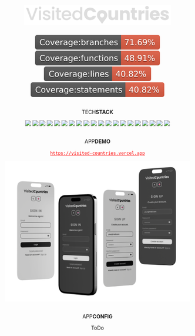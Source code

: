 <div align='center'>

# <img src='./src/assets/images/logo_dark.svg' width='400px' />

<img src='./coverage/badges/badge-branches.svg' />
<img src='./coverage/badges/badge-functions.svg' />
<img src='./coverage/badges/badge-lines.svg' />
<img src='./coverage/badges/badge-statements.svg' />

##
TECH<strong>STACK</strong>

![](https://img.shields.io/badge/Vite-646CFF.svg?style=for-the-badge&logo=Vite&logoColor=white)
![](https://img.shields.io/badge/React-61DAFB.svg?style=for-the-badge&logo=React&logoColor=black)
![](https://img.shields.io/badge/TypeScript-3178C6.svg?style=for-the-badge&logo=TypeScript&logoColor=white)
![](https://img.shields.io/badge/PWA-5A0FC8.svg?style=for-the-badge&logo=PWA&logoColor=white)
![](https://img.shields.io/badge/Testing%20Library-E33332.svg?style=for-the-badge&logo=Testing-Library&logoColor=white)
![](https://img.shields.io/badge/Vitest-6E9F18.svg?style=for-the-badge&logo=Vitest&logoColor=white)
![](https://img.shields.io/badge/Vercel-000000.svg?style=for-the-badge&logo=Vercel&logoColor=white)
![](https://img.shields.io/badge/Firebase-FFCA28.svg?style=for-the-badge&logo=Firebase&logoColor=black)
![](https://img.shields.io/badge/.ENV-ECD53F.svg?style=for-the-badge&logo=dotenv&logoColor=black)
![](https://img.shields.io/badge/i18next-26A69A.svg?style=for-the-badge&logo=i18next&logoColor=white)
![](https://img.shields.io/badge/styledcomponents-DB7093.svg?style=for-the-badge&logo=styled-components&logoColor=white)
![](https://img.shields.io/badge/Axios-5A29E4.svg?style=for-the-badge&logo=Axios&logoColor=white)
![](https://img.shields.io/badge/React%20Router-CA4245.svg?style=for-the-badge&logo=React-Router&logoColor=white)
![](https://img.shields.io/badge/Redux-764ABC.svg?style=for-the-badge&logo=Redux&logoColor=white)
![](https://img.shields.io/badge/React_Simple_Maps-61DAFB.svg?style=for-the-badge&logo=React&logoColor=black)
![](https://img.shields.io/badge/Formik-61DAFB.svg?style=for-the-badge&logo=React&logoColor=black)
![](https://img.shields.io/badge/React_Icons-61DAFB.svg?style=for-the-badge&logo=React&logoColor=black)
![](https://img.shields.io/badge/Toastify-61DAFB.svg?style=for-the-badge&logo=React&logoColor=black)
![](https://img.shields.io/badge/ESLint-4B32C3.svg?style=for-the-badge&logo=ESLint&logoColor=white)
![](https://img.shields.io/badge/Prettier-F7B93E.svg?style=for-the-badge&logo=Prettier&logoColor=black)

##
APP<strong>DEMO</strong>

<a href="https://visited-countries.vercel.app/" style='color: red;'>`https://visited-countries.vercel.app`</a>

<img src='./src/assets/images/mock.png' />

##
APP<strong>CONFIG</strong>

ToDo

</div>
